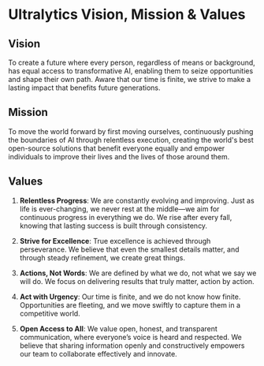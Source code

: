 # Ultralytics Vision, Mission & Values

## Vision

To create a future where every person, regardless of means or background, has equal access to transformative AI, enabling them to seize opportunities and shape their own path. Aware that our time is finite, we strive to make a lasting impact that benefits future generations.

## Mission

To move the world forward by first moving ourselves, continuously pushing the boundaries of AI through relentless execution, creating the world's best open-source solutions that benefit everyone equally and empower individuals to improve their lives and the lives of those around them.


## Values

1. **Relentless Progress**: We are constantly evolving and improving. Just as life is ever-changing, we never rest at the middle—we aim for continuous progress in everything we do. We rise after every fall, knowing that lasting success is built through consistency.

2. **Strive for Excellence**: True excellence is achieved through perseverance. We believe that even the smallest details matter, and through steady refinement, we create great things.

3. **Actions, Not Words**: We are defined by what we do, not what we say we will do. We focus on delivering results that truly matter, action by action.

4. **Act with Urgency**: Our time is finite, and we do not know how finite. Opportunities are fleeting, and we move swiftly to capture them in a competitive world.

5. **Open Access to All**: We value open, honest, and transparent communication, where everyone’s voice is heard and respected. We believe that sharing information openly and constructively empowers our team to collaborate effectively and innovate.
